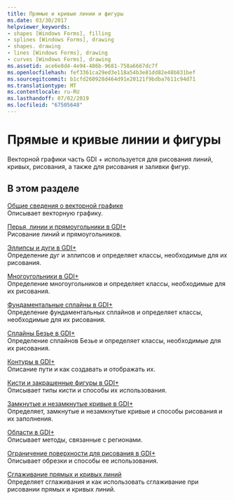 ```yaml
---
title: Прямые и кривые линии и фигуры
ms.date: 03/30/2017
helpviewer_keywords:
- shapes [Windows Forms], filling
- splines [Windows Forms], drawing
- shapes. drawing
- lines [Windows Forms], drawing
- curves [Windows Forms], drawing
ms.assetid: ace6e8d4-4e94-486b-9681-758a6667dc7f
ms.openlocfilehash: fef3361ca29ed3e118a54b3e81dd82e48b831bef
ms.sourcegitcommit: b1cfd260928d464d91e20121f9bdba7611c94d71
ms.translationtype: MT
ms.contentlocale: ru-RU
ms.lasthandoff: 07/02/2019
ms.locfileid: "67505648"
---
```

# <a name="lines-curves-and-shapes"></a>Прямые и кривые линии и фигуры
Векторной графики часть GDI + используется для рисования линий, кривых, рисования, а также для рисования и заливки фигур.  
  
## <a name="in-this-section"></a>В этом разделе  
 [Общие сведения о векторной графике](vector-graphics-overview.md)  
 Описывает векторную графику.  
  
 [Перья, линии и прямоугольники в GDI+](pens-lines-and-rectangles-in-gdi.md)  
 Рисование линий и прямоугольников.  
  
 [Эллипсы и дуги в GDI+](ellipses-and-arcs-in-gdi.md)  
 Определение дуг и эллипсов и определяет классы, необходимые для их рисования.  
  
 [Многоугольники в GDI+](polygons-in-gdi.md)  
 Определение многоугольников и определяет классы, необходимые для их рисования.  
  
 [Фундаментальные сплайны в GDI+](cardinal-splines-in-gdi.md)  
 Определение фундаментальных сплайнов и определяет классы, необходимые для их рисования.  
  
 [Сплайны Безье в GDI+](bezier-splines-in-gdi.md)  
 Определение сплайнов Безье и определяет классы, необходимые для их рисования.  
  
 [Контуры в GDI+](graphics-paths-in-gdi.md)  
 Описание пути и как создавать и отображать их.  
  
 [Кисти и закрашенные фигуры в GDI+](brushes-and-filled-shapes-in-gdi.md)  
 Описывает типы кисти и способы их использования.  
  
 [Замкнутые и незамкнутые кривые в GDI+](open-and-closed-curves-in-gdi.md)  
 Определяет, замкнутые и незамкнутые кривые и способы рисования и их заполнения.  
  
 [Области в GDI+](regions-in-gdi.md)  
 Описывает методы, связанные с регионами.  
  
 [Ограничение поверхности для рисования в GDI+](restricting-the-drawing-surface-in-gdi.md)  
 Описывает обрезки и способы ее использования.  
  
 [Сглаживание прямых и кривых линий](antialiasing-with-lines-and-curves.md)  
 Определяет сглаживания и как использовать сглаживание при рисовании прямых и кривых линий.
